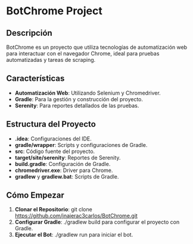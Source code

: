 # BotChrome Project

## Descripción
BotChrome es un proyecto que utiliza tecnologías de automatización web para interactuar con el navegador Chrome, ideal para pruebas automatizadas y tareas de scraping.

## Características
- **Automatización Web**: Utilizando Selenium y Chromedriver.
- **Gradle**: Para la gestión y construcción del proyecto.
- **Serenity**: Para reportes detallados de las pruebas.

## Estructura del Proyecto
- **.idea**: Configuraciones del IDE.
- **gradle/wrapper**: Scripts y configuraciones de Gradle.
- **src**: Código fuente del proyecto.
- **target/site/serenity**: Reportes de Serenity.
- **build.gradle**: Configuración de Gradle.
- **chromedriver.exe**: Driver para Chrome.
- **gradlew** y **gradlew.bat**: Scripts de Gradle.

## Cómo Empezar
1. **Clonar el Repositorio**:
   git clone https://github.com/jnajerac3carlos/BotChrome.git
2. **Configurar Gradle**:
   ./gradlew build
   para configurar el proyecto con Gradle.
3. **Ejecutar el Bot**:
    ./gradlew run
   para iniciar el bot.






